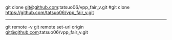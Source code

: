 git clone git@github.com:tatsuo06/vpp_fair_v.git
#git clone https://github.com/tatsuo06/vpp_fair_v.git 

----
git remote -v
git remote set-url origin git@github.com:tatsuo06/vpp_fair_v.git 
